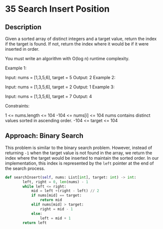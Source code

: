 # 35 Search Insert Position

## Description

Given a sorted array of distinct integers and a target value, return the index if the target is found. If not, return the index where it would be if it were inserted in order.

You must write an algorithm with O(log n) runtime complexity.

Example 1:

Input: nums = [1,3,5,6], target = 5
Output: 2
Example 2:

Input: nums = [1,3,5,6], target = 2
Output: 1
Example 3:

Input: nums = [1,3,5,6], target = 7
Output: 4

Constraints:

1 <= nums.length <= 104
-104 <= nums[i] <= 104
nums contains distinct values sorted in ascending order.
-104 <= target <= 104

## Approach: Binary Search

This problem is similar to the binary search problem. However, instead of returning `-1` when the target value is not found in the array, we return the index where the target would be inserted to maintain the sorted order. In our implementation, this index is represented by the `left` pointer at the end of the search process.

```python
def searchInsert(self, nums: List[int], target: int) -> int:
        left, right = 0, len(nums) - 1
        while left <= right:
            mid = left +(right - left) // 2
            if nums[mid] == target:
                return mid
            elif nums[mid] > target:
                right = mid - 1
            else:
                left = mid + 1
        return left
```
